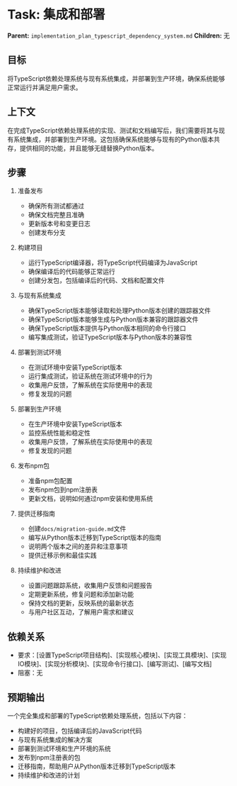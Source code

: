 # Task: 集成和部署
   **Parent:** `implementation_plan_typescript_dependency_system.md`
   **Children:** 无

## 目标
将TypeScript依赖处理系统与现有系统集成，并部署到生产环境，确保系统能够正常运行并满足用户需求。

## 上下文
在完成TypeScript依赖处理系统的实现、测试和文档编写后，我们需要将其与现有系统集成，并部署到生产环境。这包括确保系统能够与现有的Python版本共存，提供相同的功能，并且能够无缝替换Python版本。

## 步骤
1. 准备发布
   - 确保所有测试都通过
   - 确保文档完整且准确
   - 更新版本号和变更日志
   - 创建发布分支

2. 构建项目
   - 运行TypeScript编译器，将TypeScript代码编译为JavaScript
   - 确保编译后的代码能够正常运行
   - 创建分发包，包括编译后的代码、文档和配置文件

3. 与现有系统集成
   - 确保TypeScript版本能够读取和处理Python版本创建的跟踪器文件
   - 确保TypeScript版本能够生成与Python版本兼容的跟踪器文件
   - 确保TypeScript版本提供与Python版本相同的命令行接口
   - 编写集成测试，验证TypeScript版本与Python版本的兼容性

4. 部署到测试环境
   - 在测试环境中安装TypeScript版本
   - 运行集成测试，验证系统在测试环境中的行为
   - 收集用户反馈，了解系统在实际使用中的表现
   - 修复发现的问题

5. 部署到生产环境
   - 在生产环境中安装TypeScript版本
   - 监控系统性能和稳定性
   - 收集用户反馈，了解系统在实际使用中的表现
   - 修复发现的问题

6. 发布npm包
   - 准备npm包配置
   - 发布npm包到npm注册表
   - 更新文档，说明如何通过npm安装和使用系统

7. 提供迁移指南
   - 创建`docs/migration-guide.md`文件
   - 编写从Python版本迁移到TypeScript版本的指南
   - 说明两个版本之间的差异和注意事项
   - 提供迁移示例和最佳实践

8. 持续维护和改进
   - 设置问题跟踪系统，收集用户反馈和问题报告
   - 定期更新系统，修复问题和添加新功能
   - 保持文档的更新，反映系统的最新状态
   - 与用户社区互动，了解用户需求和建议

## 依赖关系
- 要求：[设置TypeScript项目结构]、[实现核心模块]、[实现工具模块]、[实现IO模块]、[实现分析模块]、[实现命令行接口]、[编写测试]、[编写文档]
- 阻塞：无

## 预期输出
一个完全集成和部署的TypeScript依赖处理系统，包括以下内容：
- 构建好的项目，包括编译后的JavaScript代码
- 与现有系统集成的解决方案
- 部署到测试环境和生产环境的系统
- 发布到npm注册表的包
- 迁移指南，帮助用户从Python版本迁移到TypeScript版本
- 持续维护和改进的计划